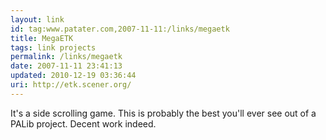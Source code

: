 ```yaml
---
layout: link
id: tag:www.patater.com,2007-11-11:/links/megaetk
title: MegaETK
tags: link projects
permalink: /links/megaetk
date: 2007-11-11 23:41:13
updated: 2010-12-19 03:36:44
uri: http://etk.scener.org/
---
```

It's a side scrolling game. This is probably the best you'll ever see out of a
PALib project. Decent work indeed.
